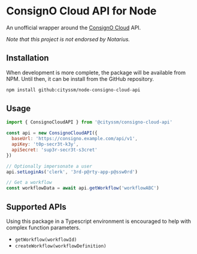 # ConsignO Cloud API for Node

An unofficial wrapper around the [ConsignO Cloud](https://consignocloud.com/) API.

_Note that this project is not endorsed by Notarius._

## Installation

When development is more complete, the package will be available from NPM.
Until then, it can be install from the GitHub repository.

```sh
npm install github:cityssm/node-consigno-cloud-api
```

## Usage

```javascript
import { ConsignoCloudAPI } from '@cityssm/consigno-cloud-api'

const api = new ConsignoCloudAPI({
  baseUrl: 'https://consigno.example.com/api/v1',
  apiKey: 't0p-secr3t-k3y',
  apiSecret: 'sup3r-secr3t-s3cret'
})

// Optionally impersonate a user
api.setLoginAs('clerk', '3rd-p@rty-app-p@ssw0rd')

// Get a workflow
const workflowData = await api.getWorkflow('workflowABC')
```

## Supported APIs

Using this package in a Typescript environment is encouraged to help with complex function parameters.

- `getWorkflow(workflowId)`
- `createWorkflow(workflowDefinition)`
